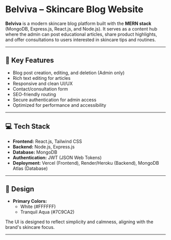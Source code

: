 # Belviva – Skincare Blog Website

**Belviva** is a modern skincare blog platform built with the **MERN stack** (MongoDB, Express.js, React.js, and Node.js). It serves as a content hub where the admin can post educational articles, share product highlights, and offer consultations to users interested in skincare tips and routines.

---

## 🌿 Key Features

- Blog post creation, editing, and deletion (Admin only)
- Rich text editing for articles
- Responsive and clean UI/UX
- Contact/consultation form
- SEO-friendly routing
- Secure authentication for admin access
- Optimized for performance and accessibility

---

## 💻 Tech Stack

- **Frontend:** React.js, Tailwind CSS
- **Backend:** Node.js, Express.js
- **Database:** MongoDB
- **Authentication:** JWT (JSON Web Tokens)
- **Deployment:** Vercel (Frontend), Render/Heroku (Backend), MongoDB Atlas (Database)

---

## 🎨 Design

- **Primary Colors:**
  - White (#FFFFFF)
  - Tranquil Aqua (#7C9CA2)

The UI is designed to reflect simplicity and calmness, aligning with the brand's skincare focus.

---